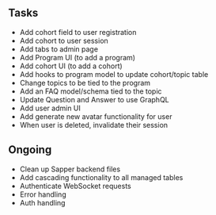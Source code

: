 ## Tasks

- Add cohort field to user registration
- Add cohort to user session
- Add tabs to admin page
- Add Program UI (to add a program)
- Add cohort UI (to add a cohort)
- Add hooks to program model to update cohort/topic table
- Change topics to be tied to the program
- Add an FAQ model/schema tied to the topic
- Update Question and Answer to use GraphQL
- Add user admin UI
- Add generate new avatar functionality for user
- When user is deleted, invalidate their session

## Ongoing

- Clean up Sapper backend files
- Add cascading functionality to all managed tables
- Authenticate WebSocket requests
- Error handling
- Auth handling
